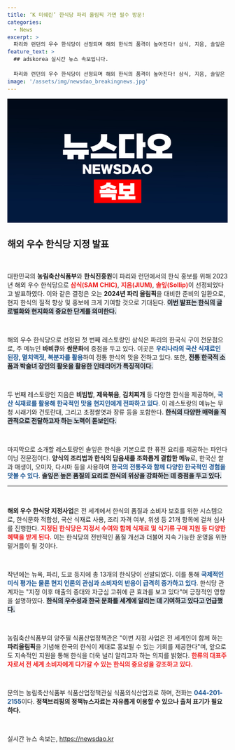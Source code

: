 ```yaml
---
title: ‘K 미쉐린’ 한식당 파리 올림픽 가면 필수 방문!
categories:
  - News
excerpt: >
  파리와 런던의 우수 한식당이 선정되며 해외 한식의 품격이 높아진다! 삼식, 지음, 솔잎은 국산 식재료와 독창적인 메뉴로 현지 미식 구루들을 매혹시키고 있다. 파리올림픽을 앞둔 이 시점, 한식의 세계적 위상이 주목받고 있다!
feature_text: >
  ## adskorea 실시간 뉴스 속보입니다.

  파리와 런던의 우수 한식당이 선정되며 해외 한식의 품격이 높아진다! 삼식, 지음, 솔잎은 국산 식재료와 독창적인 메뉴로 현지 미식 구루들을 매혹시키고 있다. 파리올림픽을 앞둔 이 시점, 한식의 세계적 위상이 주목받고 있다!
image: '/assets/img/newsdao_breakingnews.jpg'
---
```


<p><img src="/assets/img/newsdao_breakingnews.jpg" alt="adskorea 속보" /></p>

<h2 data-ke-size="size26">해외 우수 한식당 지정 발표</h2>

<p data-ke-size="size16">&nbsp;</p>

<p>대한민국의 <b>농림축산식품부</b>와 <b>한식진흥원</b>이 파리와 런던에서의 한식 홍보를 위해 2023년 해외 우수 한식당으로 <b><span style="color: #ee2323;">삼식(SAM CHIC)</span></b>, <b><span style="color: #ee2323;">지음(JIUM)</span></b>, <b><span style="color: #ee2323;">솔잎(Sollip)</span></b>이 선정되었다고 발표하였다. 이와 같은 결정은 오는 <b>2024년 파리 올림픽</b>을 대비한 준비의 일환으로, 현지 한식의 질적 향상 및 홍보에 크게 기여할 것으로 기대된다. <b><span style="background-color: #21538527;">이번 발표는 한식의 글로벌화와 현지화의 중요한 단계를 의미한다.</span></b> </p>

<p data-ke-size="size16">&nbsp;</p>

<p>해외 우수 한식당으로 선정된 첫 번째 레스토랑인 삼식은 파리의 한국식 구이 전문점으로, 주 메뉴인 <b>바비큐</b>와 <b>쌈문화</b>에 중점을 두고 있다. 이곳은 <b><span style="color: #1a5490;">우리나라의 국산 식재료인 된장, 멸치액젓, 복분자를 활용</span></b>하여 정통 한식의 맛을 전하고 있다. 또한, <b><span style="background-color: #21538527;">전통 한국적 소품과 박술녀 장인의 활옷을 활용한 인테리어가 특징적이다.</span></b></p>

<p data-ke-size="size16">&nbsp;</p>

<p>두 번째 레스토랑인 지음은 <b>비빔밥</b>, <b>제육볶음</b>, <b>김치찌개</b> 등 다양한 한식을 제공하며, <b><span style="color: #1a5490;">국산 식재료를 활용해 한국적인 맛을 현지인에게 전파하고 있다</span></b>. 이 레스토랑의 메뉴는 무청 시래기와 건토란대, 그리고 초정쌀엿과 장류 등을 포함한다. <b><span style="background-color: #21538527;">한식의 다양한 매력을 직관적으로 전달하고자 하는 노력이 돋보인다.</span></b></p>

<p data-ke-size="size16">&nbsp;</p>

<p>마지막으로 소개할 레스토랑인 솔잎은 한식을 기본으로 한 퓨전 요리를 제공하는 파인다이닝 전문점이다. <b>양식의 조리법과 한식의 담음새를 조화롭게 결합한 메뉴</b>로, 한국산 쌀과 매생이, 오미자, 다시마 등을 사용하여 <b><span style="color: #1a5490;">한국의 전통주와 함께 다양한 한국적인 경험을 맛볼 수 있다</span></b>. <b><span style="background-color: #21538527;">솔잎은 높은 품질의 요리로 한식의 위상을 강화하는 데 중점을 두고 있다.</span></b></p>

<hr>

<p data-ke-size="size16">&nbsp;</p>

<p><b>해외 우수 한식당 지정사업</b>은 전 세계에서 한식의 품질과 소비자 보호를 위한 시스템으로, 한식문화 적합성, 국산 식재료 사용, 조리 자격 여부, 위생 등 21개 항목에 걸쳐 심사를 진행한다. <b><span style="color: #ee2323;">지정된 한식당은 지정서 수여와 함께 식재료 및 식기류 구매 지원 등 다양한 혜택을 받게 된다.</span></b> 이는 한식당의 전반적인 품질 개선과 더불어 지속 가능한 운영을 위한 밑거름이 될 것이다.</p>

<p data-ke-size="size16">&nbsp;</p>

<p>작년에는 뉴욕, 파리, 도쿄 등지에 총 13개의 한식당이 선발되었다. 이를 통해 <b><span style="color: #1a5490;">국제적인 미식 평가는 물론 현지 언론의 관심과 소비자의 반응이 급격히 증가하고 있다</span></b>. 한식당 관계자는 "지정 이후 매출의 증대와 자긍심 고취에 큰 효과를 보고 있다"며 긍정적인 영향을 설명하였다. <b><span style="background-color: #21538527;">한식의 우수성과 한국 문화를 세계에 알리는 데 기여하고 있다고 언급했다.</span></b></p>

<p data-ke-size="size16">&nbsp;</p>

<p>농림축산식품부의 양주필 식품산업정책관은 "이번 지정 사업은 전 세계인이 함께 하는 <b>파리올림픽</b>을 기념해 한국의 한식이 제대로 홍보될 수 있는 기회를 제공한다"며, 앞으로도 지속적인 지원을 통해 한식을 더욱 널리 알리고자 하는 의지를 밝혔다. <b><span style="color: #ee2323;">한류의 대표주자로서 전 세계 소비자에게 다가갈 수 있는 한식의 중요성을 강조하고 있다.</span></b></p>

<p data-ke-size="size16">&nbsp;</p>

<p>문의는 농림축산식품부 식품산업정책관실 식품외식산업과로 하며, 전화는 <b><span style="color: #1a5490;">044-201-2155</span></b>이다. <b>정책브리핑의 정책뉴스자료는 자유롭게 이용할 수 있으나 출처 표기가 필요하다.</b></p>

<p data-ke-size="size16">&nbsp;</p>
실시간 뉴스 속보는, <a href="https://newsdao.kr" rel="dofollow">https://newsdao.kr</a>


